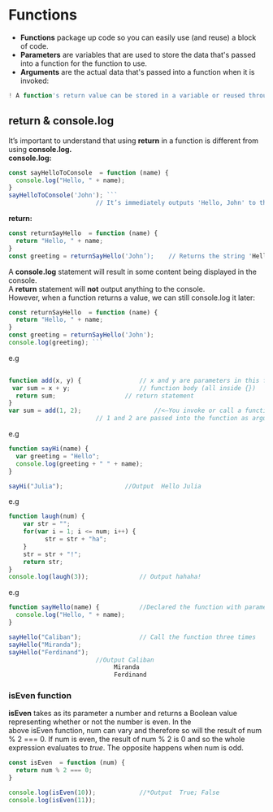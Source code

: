 # Functions
- **Functions** package up code so you can easily use (and reuse) a block of code. 
- **Parameters** are variables that are used to store the data that's passed into a function for the function to use. 
- **Arguments** are the actual data that's passed into a function when it is invoked:
```js 
! A function's return value can be stored in a variable or reused throughout your program as a function argument
```
## return & console.log
It’s important to understand that using **return** in a function is different from using **console.log.**\
**console.log:** 

```js
const sayHelloToConsole  = function (name) {
  console.log("Hello, " + name);
}
sayHelloToConsole('John'); ```
 						// It’s immediately outputs 'Hello, John' to the console.
```
**return:**
```js
const returnSayHello  = function (name) {
  return "Hello, " + name;
}
const greeting = returnSayHello('John’);	// Returns the string 'Hello, John' to a variable and nothing will get output to the console.
```
A **console.log** statement will result in some content being displayed in the console.\
A **return** statement will **not** output anything to the console.\
However, when a function returns a value, we can still console.log it later:
```js
const returnSayHello  = function (name) {
  return "Hello, " + name;
}
const greeting = returnSayHello('John');
console.log(greeting); ```
```
e.g
```js
								
function add(x, y) {				// x and y are parameters in this function declaration
 var sum = x + y;			        // function body (all inside {})
  return sum; 					// return statement
}
var sum = add(1, 2);			        //<—You invoke or call a function to have it do something (add(1,2))
						// 1 and 2 are passed into the function as arguments

```
e.g
```js
function sayHi(name) {
  var greeting = "Hello";
  console.log(greeting + " " + name);
}

sayHi("Julia");					//Output  Hello Julia
```

e.g
```js
function laugh(num) {
    var str = "";
    for(var i = 1; i <= num; i++) {
          str = str + "ha"; 
    }
    str = str + "!"; 
    return str;
}
console.log(laugh(3));  			// Output hahaha!

```
e.g
```js
function sayHello(name) {			//Declared the function with parameter - name
  console.log("Hello, " + name);
}

sayHello("Caliban");				// Call the function three times
sayHello("Miranda");
sayHello("Ferdinand");						
						//Output Caliban
							 Miranda
							 Ferdinand

```
### isEven function

**isEven** takes as its parameter a number and returns a Boolean value representing whether or not the number is even.
In the above isEven function, num can vary and therefore so will the result of num % 2 === 0. 
If num is even, the result of num % 2 is 0 and so the whole expression evaluates to *true*. 
The opposite happens when num is odd.

```js
const isEven  = function (num) {
  return num % 2 === 0;
}

console.log(isEven(10));			//*Output  True; False
console.log(isEven(11));							           
							
```
